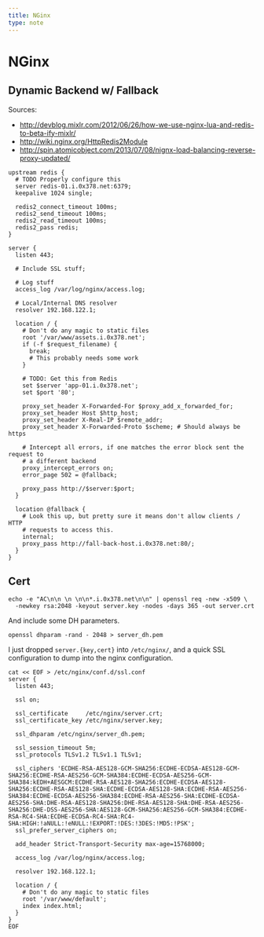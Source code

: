 ```yaml
---
title: NGinx
type: note
---
```


# NGinx

## Dynamic Backend w/ Fallback

Sources:

* http://devblog.mixlr.com/2012/06/26/how-we-use-nginx-lua-and-redis-to-beta-ify-mixlr/
* http://wiki.nginx.org/HttpRedis2Module
* http://spin.atomicobject.com/2013/07/08/nignx-load-balancing-reverse-proxy-updated/

```
upstream redis {
  # TODO Properly configure this
  server redis-01.i.0x378.net:6379;
  keepalive 1024 single;

  redis2_connect_timeout 100ms;
  redis2_send_timeout 100ms;
  redis2_read_timeout 100ms;
  redis2_pass redis;
}

server {
  listen 443;

  # Include SSL stuff;

  # Log stuff
  access_log /var/log/nginx/access.log;

  # Local/Internal DNS resolver
  resolver 192.168.122.1;

  location / {
    # Don't do any magic to static files
    root '/var/www/assets.i.0x378.net';
    if (-f $request_filename) {
      break;
      # This probably needs some work
    }

    # TODO: Get this from Redis
    set $server 'app-01.i.0x378.net';
    set $port '80';

    proxy_set_header X-Forwarded-For $proxy_add_x_forwarded_for;
    proxy_set_header Host $http_host;
    proxy_set_header X-Real-IP $remote_addr;
    proxy_set_header X-Forwarded-Proto $scheme; # Should always be https

    # Intercept all errors, if one matches the error block sent the request to
    # a different backend
    proxy_intercept_errors on;
    error_page 502 = @fallback;

    proxy_pass http://$server:$port;
  }

  location @fallback {
    # Look this up, but pretty sure it means don't allow clients / HTTP
    # requests to access this.
    internal;
    proxy_pass http://fall-back-host.i.0x378.net:80/;
  }
}
```

## Cert

```
echo -e "AC\n\n \n \n\n*.i.0x378.net\n\n" | openssl req -new -x509 \
  -newkey rsa:2048 -keyout server.key -nodes -days 365 -out server.crt
```

And include some DH parameters.

```
openssl dhparam -rand - 2048 > server_dh.pem
```

I just dropped `server.{key,cert}` into `/etc/nginx/`, and a quick SSL
configuration to dump into the nginx configuration.

```
cat << EOF > /etc/nginx/conf.d/ssl.conf
server {
  listen 443;

  ssl on;

  ssl_certificate     /etc/nginx/server.crt;
  ssl_certificate_key /etc/nginx/server.key;

  ssl_dhparam /etc/nginx/server_dh.pem;

  ssl_session_timeout 5m;
  ssl_protocols TLSv1.2 TLSv1.1 TLSv1;

  ssl_ciphers 'ECDHE-RSA-AES128-GCM-SHA256:ECDHE-ECDSA-AES128-GCM-SHA256:ECDHE-RSA-AES256-GCM-SHA384:ECDHE-ECDSA-AES256-GCM-SHA384:kEDH+AESGCM:ECDHE-RSA-AES128-SHA256:ECDHE-ECDSA-AES128-SHA256:ECDHE-RSA-AES128-SHA:ECDHE-ECDSA-AES128-SHA:ECDHE-RSA-AES256-SHA384:ECDHE-ECDSA-AES256-SHA384:ECDHE-RSA-AES256-SHA:ECDHE-ECDSA-AES256-SHA:DHE-RSA-AES128-SHA256:DHE-RSA-AES128-SHA:DHE-RSA-AES256-SHA256:DHE-DSS-AES256-SHA:AES128-GCM-SHA256:AES256-GCM-SHA384:ECDHE-RSA-RC4-SHA:ECDHE-ECDSA-RC4-SHA:RC4-SHA:HIGH:!aNULL:!eNULL:!EXPORT:!DES:!3DES:!MD5:!PSK';
  ssl_prefer_server_ciphers on;

  add_header Strict-Transport-Security max-age=15768000;

  access_log /var/log/nginx/access.log;

  resolver 192.168.122.1;

  location / {
    # Don't do any magic to static files
    root '/var/www/default';
    index index.html;
  }
}
EOF
```

